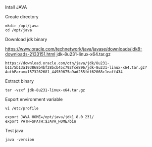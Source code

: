 
Intall JAVA

Create directory

```
mkdir /opt/java
cd /opt/java
```

Download jdk binary

https://www.oracle.com/technetwork/java/javase/downloads/jdk8-downloads-2133151.html
jdk-8u231-linux-x64.tar.gz

```
https://download.oracle.com/otn/java/jdk/8u231-b11/5b13a193868b4bf28bcb45c792fce896/jdk-8u231-linux-x64.tar.gz?AuthParam=1573262681_44939675a9ad255fdf62068c1eaff434
```

Extract binary 

```
tar -vzxf jdk-8u231-linux-x64.tar.gz
```

Export environment variable

```
vi /etc/profile

export JAVA_HOME=/opt/java/jdk1.8.0_231/
export PATH=$PATH:$JAVA_HOME/bin
```

Test java
```
java -version
```

